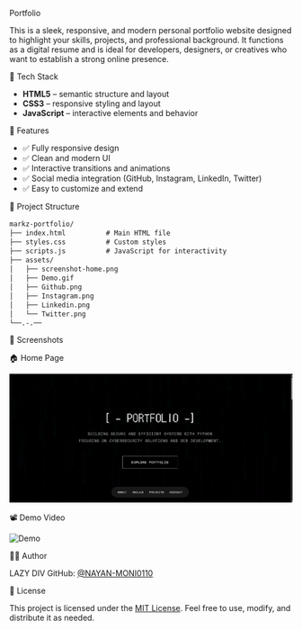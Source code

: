  Portfolio

This is a sleek, responsive, and modern personal portfolio website designed to highlight your skills, projects, and professional background. It functions as a digital resume and is ideal for developers, designers, or creatives who want to establish a strong online presence.


 🧰 Tech Stack

- **HTML5** – semantic structure and layout
- **CSS3** – responsive styling and layout
- **JavaScript** – interactive elements and behavior

 🚀 Features

- ✅ Fully responsive design
- ✅ Clean and modern UI
- ✅ Interactive transitions and animations
- ✅ Social media integration (GitHub, Instagram, LinkedIn, Twitter)
- ✅ Easy to customize and extend

📁 Project Structure

```
markz-portfolio/
├── index.html          # Main HTML file
├── styles.css          # Custom styles
├── scripts.js          # JavaScript for interactivity
├── assets/
│   ├── screenshot-home.png
│   ├── Demo.gif
│   ├── Github.png
│   ├── Instagram.png
│   ├── Linkedin.png
│   └── Twitter.png
└──.-.──
```

📸 Screenshots

🏠 Home Page

![Home Page](assets/screenshot-home.png)

📽️ Demo Video

![Demo](assets/demo.gif)


🧑‍💻 Author

LAZY DIV
GitHub: [@NAYAN-MONI0110](https://github.com/NAYAN-MONI0110)

📜 License

This project is licensed under the [MIT License](LICENSE). Feel free to use, modify, and distribute it as needed.


